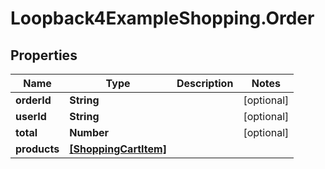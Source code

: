 # Loopback4ExampleShopping.Order

## Properties

Name | Type | Description | Notes
------------ | ------------- | ------------- | -------------
**orderId** | **String** |  | [optional] 
**userId** | **String** |  | [optional] 
**total** | **Number** |  | [optional] 
**products** | [**[ShoppingCartItem]**](ShoppingCartItem.md) |  | 


